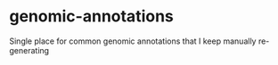# genomic-annotations
Single place for common genomic annotations that I keep manually re-generating
